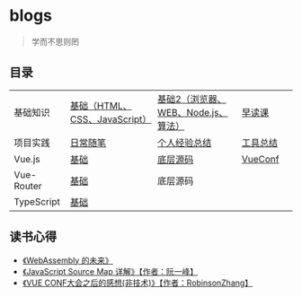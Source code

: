 # blogs
> 学而不思则罔

## 目录
| | | | | |
|--|--|--|--|--|
| 基础知识 | [基础（HTML、CSS、JavaScript）](/src/Interview/Basics.md) | [基础2（浏览器、WEB、Node.js、算法）](/src/Interview/Basics2.md) | [早读课](/src/Reference/Links.md) | |
| 项目实践 | [日常随笔](/src/Interview/Experience.md) | [个人经验总结](/src/Experience/Summary.md) | [工具总结](/src/Experience/Tools.md) |
| Vue.js | [基础](/src/Vue/Basics.md) | [底层源码](/src/Vue/SourceCode.md) | [VueConf](/src/Vue/VueConf.md) |
| Vue-Router | [基础](/src/VueRouter/Basic.md) | 底层源码 |
| TypeScript | [基础](/src/Basics/TS/Basics.md) |

## 读书心得
* [《WebAssembly 的未来》](/src/Article/WebAssembly.md)
* [《JavaScript Source Map 详解》【作者：阮一峰】](/src/Article/SourceMap.md)
* [《VUE CONF大会之后的感想(非技术)》【作者：RobinsonZhang】](/src/Article/VueConfFeeling.md)

